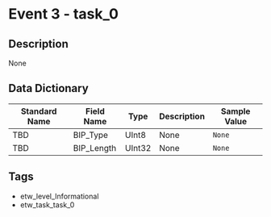 # Event 3 - task_0

## Description
None

## Data Dictionary
|Standard Name|Field Name|Type|Description|Sample Value|
|---|---|---|---|---|
|TBD|BIP_Type|UInt8|None|`None`|
|TBD|BIP_Length|UInt32|None|`None`|

## Tags
* etw_level_Informational
* etw_task_task_0